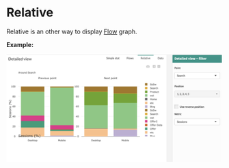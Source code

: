# Relative

Relative is an other way to display [Flow](journey/web_application/dashboard/flow.md) graph.


**Example:**

![relative](images/relative.png)